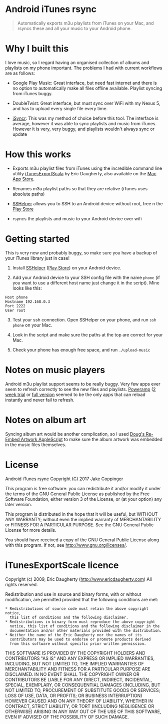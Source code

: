 Android iTunes rsync
====================

>   Automatically exports m3u playlists from iTunes on your Mac, and rsyncs these and all your music to your Android phone.

# Why I built this
I love music, so I regard having an organised collection of albums and playlists on my phone important. The problems I had with current workflows are as follows:

- Google Play Music: Great interface, but need fast internet and there is no option to automatically make all files offline available. Playlist syncing from iTunes buggy.

- DoubleTwist: Great interface, but must sync over WiFi with my Nexus 5, and has to upload every single file every time.

- [iSyncr](http://www.jrtstudio.com/iSyncr-iTunes-for-Android): This was my method of choice before this tool. The interface is average, however it was able to sync playlists and music from iTunes. However it is very, very buggy, and playlists wouldn't always sync or update

# How this works

- Exports m3u playlist files from iTunes using the incredible command line utility [iTunesExportScala](http://www.ericdaugherty.com/dev/itunesexport/)  by Eric Daugherty, also available on the [Mac App Store](https://itunes.apple.com/us/app/playlist-export/id434426826?mt=12&ls=1).

- Renames m3u playlist paths so that they are relative (iTunes uses absolute paths)

- [SSHelper](https://arachnoid.com/android/SSHelper/) allows you to SSH to an Android device without root, free n the [Play Store](https://play.google.com/store/apps/details?id=com.arachnoid.sshelper)

- rsyncs the playlists and music to your Android device over wifi

# Getting started

This is very new and probably buggy, so make sure you have a backup of your iTunes library just in case!

1. Install [SSHelper](https://arachnoid.com/android/SSHelper/) ([Play Store](https://play.google.com/store/apps/details?id=com.arachnoid.sshelper)) on your Android device.

2. Add your Android device to your SSH config file with the name `phone` (if you want to use a different host name just change it in the script). Mine looks like this:

```
Host phone 
Hostname 192.168.0.3
Port 2222
User root
```

3. Test your ssh connection. Open SSHelper on your phone, and run `ssh phone` on your Mac.

3. Look in the script and make sure the paths at the top are correct for your Mac.

4. Check your phone has enough free space, and run `./upload-music`

# Notes on music players
Android m3u playlist support seems to be really buggy. Very few apps ever seem to refresh correctly to see the new files and playlists. [Poweramp](http://powerampapp.com/) ([2 week trial](https://market.android.com/details?id=com.maxmpz.audioplayer) or [full version](https://play.google.com/store/apps/details?id=com.maxmpz.audioplayer.unlock) seemed to be the only apps that can reload instantly and never fail to refresh.

# Notes on album art
Syncing album art would be another complication, so I used [Doug's Re-Embed Artwork AppleScript](http://dougscripts.com/itunes/scripts/ss.php?sp=reembedartwork) to make sure the album artwork was embedded in the music files themselves.

# License

Android iTunes rsync
Copyright (C) 2017 Jake Coppinger

This program is free software: you can redistribute it and/or modify
it under the terms of the GNU General Public License as published by
the Free Software Foundation, either version 3 of the License, or
(at your option) any later version.

This program is distributed in the hope that it will be useful,
but WITHOUT ANY WARRANTY; without even the implied warranty of
MERCHANTABILITY or FITNESS FOR A PARTICULAR PURPOSE.  See the
GNU General Public License for more details.

You should have received a copy of the GNU General Public License
along with this program.  If not, see <http://www.gnu.org/licenses/>.


# iTunesExportScale licence
Copyright (c) 2009, Eric Daugherty (http://www.ericdaugherty.com)
All rights reserved.

Redistribution and use in source and binary forms, with or without 
modification, are permitted provided that the following conditions are met:

    * Redistributions of source code must retain the above copyright notice, 
      this list of conditions and the following disclaimer.
    * Redistributions in binary form must reproduce the above copyright 
      notice, this list of conditions and the following disclaimer in the 
      documentation and/or other materials provided with the distribution.
    * Neither the name of the Eric Daugherty nor the names of its 
      contributors may be used to endorse or promote products derived 
      from this software without specific prior written permission.

THIS SOFTWARE IS PROVIDED BY THE COPYRIGHT HOLDERS AND CONTRIBUTORS "AS IS" 
AND ANY EXPRESS OR IMPLIED WARRANTIES, INCLUDING, BUT NOT LIMITED TO, THE 
IMPLIED WARRANTIES OF MERCHANTABILITY AND FITNESS FOR A PARTICULAR PURPOSE 
ARE DISCLAIMED. IN NO EVENT SHALL THE COPYRIGHT OWNER OR CONTRIBUTORS BE 
LIABLE FOR ANY DIRECT, INDIRECT, INCIDENTAL, SPECIAL, EXEMPLARY, OR 
CONSEQUENTIAL DAMAGES (INCLUDING, BUT NOT LIMITED TO, PROCUREMENT OF 
SUBSTITUTE GOODS OR SERVICES; LOSS OF USE, DATA, OR PROFITS; OR BUSINESS 
INTERRUPTION) HOWEVER CAUSED AND ON ANY THEORY OF LIABILITY, WHETHER IN 
CONTRACT, STRICT LIABILITY, OR TORT (INCLUDING NEGLIGENCE OR OTHERWISE) 
ARISING IN ANY WAY OUT OF THE USE OF THIS SOFTWARE, EVEN IF ADVISED OF 
THE POSSIBILITY OF SUCH DAMAGE.
